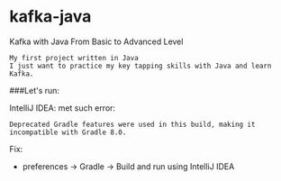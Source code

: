 # kafka-java
Kafka with Java From Basic to Advanced Level


```
My first project written in Java
I just want to practice my key tapping skills with Java and learn Kafka.
```


###Let's run:

IntelliJ IDEA:
met such error:

```Deprecated Gradle features were used in this build, making it incompatible with Gradle 8.0.```

Fix:
* preferences -> Gradle -> Build and run using IntelliJ IDEA
